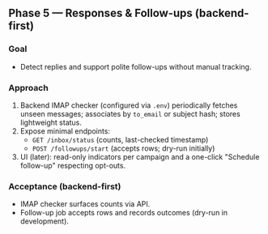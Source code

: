 ## Phase 5 — Responses & Follow-ups (backend-first)

### Goal
- Detect replies and support polite follow-ups without manual tracking.

### Approach
1) Backend IMAP checker (configured via `.env`) periodically fetches unseen messages; associates by `to_email` or subject hash; stores lightweight status.
2) Expose minimal endpoints:
   - `GET /inbox/status` (counts, last-checked timestamp)
   - `POST /followups/start` (accepts rows; dry-run initially)
3) UI (later): read-only indicators per campaign and a one-click "Schedule follow-up" respecting opt-outs.

### Acceptance (backend-first)
- IMAP checker surfaces counts via API.
- Follow-up job accepts rows and records outcomes (dry-run in development).


